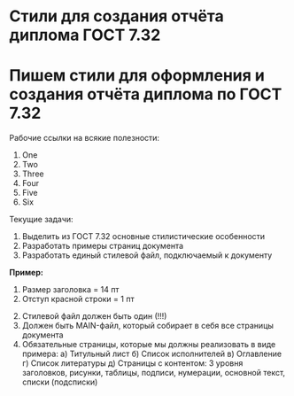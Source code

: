# Стили для создания отчёта диплома ГОСТ 7.32
# Пишем стили для оформления и создания отчёта диплома по ГОСТ 7.32

Рабочие ссылки на всякие полезности:

1. One
2. Two
3. Three
4. Four
5. Five
6. Six

Текущие задачи:

1. Выделить из ГОСТ 7.32 основные стилистические особенности
2. Разработать примеры страниц документа
3. Разработать единый стилевой файл, подключаемый к документу

**Пример:** 

1. Размер заголовка = 14 пт 
2. Отступ красной строки = 1 пт


2) Стилевой файл должен быть один (!!!)
3) Должен быть MAIN-файл, который собирает в себя все страницы документа
4) Обязательные страницы, которые мы должны реализовать в виде примера:
а) Титульный лист
б) Список исполнителей
в) Оглавление
г) Список литературы
д) Страницы с контентом: 3 уровня заголовков, рисунки, таблицы, подписи, нумерации, основной текст, списки (подсписки)
